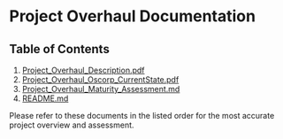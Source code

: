 # Project Overhaul Documentation

## Table of Contents

1. [Project_Overhaul_Description.pdf](./Project_Overhaul_Description.pdf)
2. [Project_Overhaul_Oscorp_CurrentState.pdf](./Project_Overhaul_Oscorp_CurrentState.pdf)
3. [Project_Overhaul_Maturity_Assessment.md](./Project_Overhaul_Maturity_Assessment.md)
4. [README.md](./README.md)

Please refer to these documents in the listed order for the most accurate project overview and assessment.